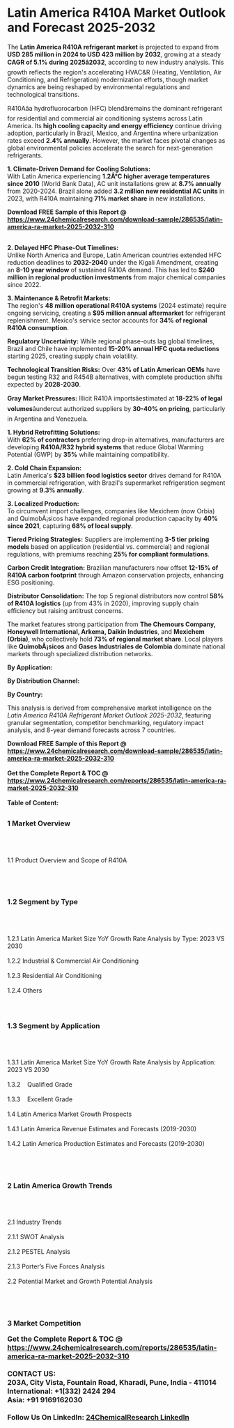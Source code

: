 <h1>Latin America R410A Market Outlook and Forecast 2025-2032</h1><p>The <strong>Latin America R410A refrigerant market</strong> is projected to expand from <strong>USD 285 million in 2024 to USD 423 million by 2032</strong>, growing at a steady <strong>CAGR of 5.1% during 2025â2032</strong>, according to new industry analysis. This growth reflects the region's accelerating HVAC&amp;R (Heating, Ventilation, Air Conditioning, and Refrigeration) modernization efforts, though market dynamics are being reshaped by environmental regulations and technological transitions.</p><p>R410Aâa hydrofluorocarbon (HFC) blendâremains the dominant refrigerant for residential and commercial air conditioning systems across Latin America. Its <strong>high cooling capacity and energy efficiency</strong> continue driving adoption, particularly in Brazil, Mexico, and Argentina where urbanization rates exceed <strong>2.4% annually</strong>. However, the market faces pivotal changes as global environmental policies accelerate the search for next-generation refrigerants.</p><p><strong>1. Climate-Driven Demand for Cooling Solutions:</strong><br>
With Latin America experiencing <strong>1.2Â°C higher average temperatures since 2010</strong> (World Bank Data), AC unit installations grew at <strong>8.7% annually</strong> from 2020-2024. Brazil alone added <strong>3.2 million new residential AC units</strong> in 2023, with R410A maintaining <strong>71% market share</strong> in new installations.</p><div><b>Download FREE Sample of this Report @ 
            <a href="https://www.24chemicalresearch.com/download-sample/286535/latin-america-ra-market-2025-2032-310">
            https://www.24chemicalresearch.com/download-sample/286535/latin-america-ra-market-2025-2032-310</a></b></div><br><p><strong>2. Delayed HFC Phase-Out Timelines:</strong><br>
Unlike North America and Europe, Latin American countries extended HFC reduction deadlines to <strong>2032-2040</strong> under the Kigali Amendment, creating an <strong>8-10 year window</strong> of sustained R410A demand. This has led to <strong>$240 million in regional production investments</strong> from major chemical companies since 2022.</p><p><strong>3. Maintenance &amp; Retrofit Markets:</strong><br>
The region's <strong>48 million operational R410A systems</strong> (2024 estimate) require ongoing servicing, creating a <strong>$95 million annual aftermarket</strong> for refrigerant replenishment. Mexico's service sector accounts for <strong>34% of regional R410A consumption</strong>.</p><p><strong>Regulatory Uncertainty:</strong> While regional phase-outs lag global timelines, Brazil and Chile have implemented <strong>15-20% annual HFC quota reductions</strong> starting 2025, creating supply chain volatility.</p><p><strong>Technological Transition Risks:</strong> Over <strong>43% of Latin American OEMs</strong> have begun testing R32 and R454B alternatives, with complete production shifts expected by <strong>2028-2030</strong>.</p><p><strong>Gray Market Pressures:</strong> Illicit R410A importsâestimated at <strong>18-22% of legal volumes</strong>âundercut authorized suppliers by <strong>30-40% on pricing</strong>, particularly in Argentina and Venezuela.</p><p><strong>1. Hybrid Retrofitting Solutions:</strong><br>
With <strong>62% of contractors</strong> preferring drop-in alternatives, manufacturers are developing <strong>R410A/R32 hybrid systems</strong> that reduce Global Warming Potential (GWP) by <strong>35%</strong> while maintaining compatibility.</p><p><strong>2. Cold Chain Expansion:</strong><br>
Latin America's <strong>$23 billion food logistics sector</strong> drives demand for R410A in commercial refrigeration, with Brazil's supermarket refrigeration segment growing at <strong>9.3% annually</strong>.</p><p><strong>3. Localized Production:</strong><br>
To circumvent import challenges, companies like Mexichem (now Orbia) and QuimobÃ¡sicos have expanded regional production capacity by <strong>40% since 2021</strong>, capturing <strong>68% of local supply</strong>.</p><p><strong>Tiered Pricing Strategies:</strong> Suppliers are implementing <strong>3-5 tier pricing models</strong> based on application (residential vs. commercial) and regional regulations, with premiums reaching <strong>25% for compliant formulations</strong>.</p><p><strong>Carbon Credit Integration:</strong> Brazilian manufacturers now offset <strong>12-15% of R410A carbon footprint</strong> through Amazon conservation projects, enhancing ESG positioning.</p><p><strong>Distributor Consolidation:</strong> The top 5 regional distributors now control <strong>58% of R410A logistics</strong> (up from 43% in 2020), improving supply chain efficiency but raising antitrust concerns.</p><p>The market features strong participation from <strong>The Chemours Company, Honeywell International, Arkema, Daikin Industries</strong>, and <strong>Mexichem (Orbia)</strong>, who collectively hold <strong>73% of regional market share</strong>. Local players like <strong>QuimobÃ¡sicos</strong> and <strong>Gases Industriales de Colombia</strong> dominate national markets through specialized distribution networks.</p><p><strong>By Application:</strong></p><p><strong>By Distribution Channel:</strong></p><p><strong>By Country:</strong></p><p>This analysis is derived from comprehensive market intelligence on the <em>Latin America R410A Refrigerant Market Outlook 2025-2032</em>, featuring granular segmentation, competitor benchmarking, regulatory impact analysis, and 8-year demand forecasts across 7 countries.</p><div><b>Download FREE Sample of this Report @ 
            <a href="https://www.24chemicalresearch.com/download-sample/286535/latin-america-ra-market-2025-2032-310">
            https://www.24chemicalresearch.com/download-sample/286535/latin-america-ra-market-2025-2032-310</a></b></div><br><div><b>Get the Complete Report & TOC @ 
            <a href="https://www.24chemicalresearch.com/reports/286535/latin-america-ra-market-2025-2032-310">
            https://www.24chemicalresearch.com/reports/286535/latin-america-ra-market-2025-2032-310</a></b></div><br>
            <b>Table of Content:</b><p><h2><span style="font-size:16px"><strong>1 Market Overview&nbsp;&nbsp; &nbsp;</strong></span></h2><br />
<br />
<p>1.1 Product Overview and Scope of R410A&nbsp;</p><br />
<br />
<h2><strong><span style="font-size:16px">1.2 Segment by Type&nbsp;&nbsp; &nbsp;</span></strong></h2><br />
<br />
<p>1.2.1 Latin America Market Size YoY Growth Rate Analysis by Type: 2023 VS 2030&nbsp;&nbsp; &nbsp;<br /><br />
1.2.2 Industrial & Commercial Air Conditioning&nbsp;&nbsp; &nbsp;<br /><br />
1.2.3 Residential Air Conditioning<br /><br />
1.2.4 Others<br /><br />
<br />
<h2><span style="font-size:16px"><strong>1.3 Segment by Application&nbsp;&nbsp;</strong></span></h2><br />
<br />
<p>1.3.1 Latin America Market Size YoY Growth Rate Analysis by Application: 2023 VS 2030&nbsp;&nbsp; &nbsp;<br /><br />
1.3.2&nbsp;&nbsp; &nbsp;Qualified Grade<br /><br />
1.3.3&nbsp;&nbsp; &nbsp;Excellent Grade<br /><br />
1.4 Latin America Market Growth Prospects&nbsp;&nbsp; &nbsp;<br /><br />
1.4.1 Latin America Revenue Estimates and Forecasts (2019-2030)&nbsp;&nbsp; &nbsp;<br /><br />
1.4.2 Latin America Production Estimates and Forecasts (2019-2030)&nbsp;&nbsp;</p><br />
<br />
<h2><span style="font-size:16px"><strong>2 Latin America Growth Trends&nbsp;&nbsp; &nbsp;</strong></span></h2><br />
<br />
<p>2.1 Industry Trends&nbsp;&nbsp; &nbsp;<br /><br />
2.1.1 SWOT Analysis&nbsp;&nbsp; &nbsp;<br /><br />
2.1.2 PESTEL Analysis&nbsp;&nbsp; &nbsp;<br /><br />
2.1.3 Porter&rsquo;s Five Forces Analysis&nbsp;&nbsp; &nbsp;<br /><br />
2.2 Potential Market and Growth Potential Analysis&nbsp;&nbsp; &nbsp;</p><br />
<br />
<h2><span style="font-size:16px"><strong>3 Market Competition </p><div><b>Get the Complete Report & TOC @ 
            <a href="https://www.24chemicalresearch.com/reports/286535/latin-america-ra-market-2025-2032-310">
            https://www.24chemicalresearch.com/reports/286535/latin-america-ra-market-2025-2032-310</a></b></div><br><b>CONTACT US:</b><br>
            203A, City Vista, Fountain Road, Kharadi, Pune, India - 411014<br>
            International: +1(332) 2424 294<br>
            Asia: +91 9169162030 <br><br>
            Follow Us On LinkedIn: <a href="https://www.linkedin.com/company/24chemicalresearch/">24ChemicalResearch LinkedIn</a>